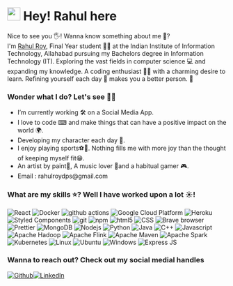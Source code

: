 <h1><img src="https://emojis.slackmojis.com/emojis/images/1531849430/4246/blob-sunglasses.gif?1531849430" width="30"/> Hey! Rahul here </h1>


<p>Nice to see you 🖐! Wanna know something about me 🧓? </br> I'm <a href="https://www.linkedin.com/in/rahul-roy-22ab42196/">Rahul Roy</a>, Final Year student 👨‍🎓 at the Indian Institute of Information Technology, Allahabad pursuing my Bachelors degree in Information Technology (IT). Exploring the vast fields in computer science 💻 and expanding my knowledge. A coding enthusiast 👨‍💻 with a charming desire to learn. Refining yourself each day 🏁 makes you a better person. 🙌</p>

<h3>Wonder what I do? Let's see 🤔🤔</h3>
<ul>
  <li>I’m currently working 🛠 on a Social Media App.</li>
  <li>I love to code ⌨ and make things that can have a positive impact on the world 🌍.</li>
  <li>Developing my character each day 🌙.</li>
  <li>I enjoy playing sports⚽🏏. Nothing fills me with more joy than the thought of keeping myself fit😁.</li>
  <li>An artist by paint🎨, A music lover 🎵and a habitual gamer 🎮.</li>
  <li>Email : rahulroydps@gmail.com</li>
</ul>






<h3>What are my skills ⭐? Well I have worked upon a lot ☀!</h3>
<p>
  <img alt="React" src="https://img.shields.io/badge/-React-45b8d8?style=flat-square&logo=react&logoColor=white" />
  <img alt="Docker" src="https://img.shields.io/badge/-Docker-46a2f1?style=flat-square&logo=docker&logoColor=white" />
  <img alt="github actions" src="https://img.shields.io/badge/-Github_Actions-2088FF?style=flat-square&logo=github-actions&logoColor=white" />
  <img alt="Google Cloud Platform" src="https://img.shields.io/badge/-Google_Cloud_Platform-1a73e8?style=flat-square&logo=google-cloud&logoColor=white" />
  <img alt="Heroku" src="https://img.shields.io/badge/-Heroku-430098?style=flat-square&logo=heroku&logoColor=white" />
  <img alt="Styled Components" src="https://img.shields.io/badge/-Styled_Components-db7092?style=flat-square&logo=styled-components&logoColor=white" />
  <img alt="git" src="https://img.shields.io/badge/-Git-F05032?style=flat-square&logo=git&logoColor=white" />
  <img alt="npm" src="https://img.shields.io/badge/-NPM-CB3837?style=flat-square&logo=npm&logoColor=white" />
  <img alt="html5" src="https://img.shields.io/badge/-HTML5-E34F26?style=flat-square&logo=html5&logoColor=white" />
  <img alt="CSS" src="https://img.shields.io/badge/CSS-239120?&style=for-the-badge&logo=css3&logoColor=white" />
  <img alt="Brave browser" src="https://img.shields.io/badge/-Brave_Browser-FB542B?style=flat-square&logo=brave&logoColor=white" />
  <img alt="Prettier" src="https://img.shields.io/badge/-Prettier-F7B93E?style=flat-square&logo=prettier&logoColor=white" />
  <img alt="MongoDB" src="https://img.shields.io/badge/-MongoDB-13aa52?style=flat-square&logo=mongodb&logoColor=white" />
  <img alt="Nodejs" src="https://img.shields.io/badge/-Nodejs-43853d?style=flat-square&logo=Node.js&logoColor=white" />
  <img alt="Python" src="https://img.shields.io/badge/-Python-yellow?style=flat-square&logo=python&logoColor=black" />
  <img alt="Java" src="https://img.shields.io/badge/-Java-lightblue?style=flat-square&logo=java&logoColor=red" />
  <img alt="C++" src="https://img.shields.io/badge/-C++-blue?style=flat-square&logo=c%2B%2B&logoColor=black" />
  <img alt="Javascript" src="https://img.shields.io/badge/-JavaScript-red?style=flat-square&logo=javascript&logoColor=black" />
  <img alt="Apache Hadoop" src="https://camo.githubusercontent.com/16efe1b4f1ef92da85f10d593195e9b9eb0d65976a6f52206f36a5e9983c9d51/68747470733a2f2f696d672e736869656c64732e696f2f7374617469632f76313f7374796c653d666f722d7468652d6261646765266d6573736167653d4170616368652b4861646f6f7026636f6c6f723d323232323232266c6f676f3d4170616368652b4861646f6f70266c6f676f436f6c6f723d363643434646266c6162656c3d" />
  <img alt="Apache Flink" src="https://camo.githubusercontent.com/dea4b1f8e9a1185b4b87c3565dbc8cbd7c744e4546c57f46c430fbb092183376/68747470733a2f2f696d672e736869656c64732e696f2f7374617469632f76313f7374796c653d666f722d7468652d6261646765266d6573736167653d4170616368652b466c696e6b26636f6c6f723d453635323646266c6f676f3d4170616368652b466c696e6b266c6f676f436f6c6f723d464646464646266c6162656c3d" />
  <img alt="Apache Maven" src="https://camo.githubusercontent.com/7d7142d46cf2970544b579fa8dda4fe9f791befd33420e0c79e9a2ce70043cd7/68747470733a2f2f696d672e736869656c64732e696f2f7374617469632f76313f7374796c653d666f722d7468652d6261646765266d6573736167653d4170616368652b4d6176656e26636f6c6f723d433731413336266c6f676f3d4170616368652b4d6176656e266c6f676f436f6c6f723d464646464646266c6162656c3d" />
  <img alt="Apache Spark" src="https://camo.githubusercontent.com/606a49b3bcbd1e57b1859806f8588003fe521ca32980d5c041a377e88f9c28f7/68747470733a2f2f696d672e736869656c64732e696f2f7374617469632f76313f7374796c653d666f722d7468652d6261646765266d6573736167653d4170616368652b537061726b26636f6c6f723d453235413143266c6f676f3d4170616368652b537061726b266c6f676f436f6c6f723d464646464646266c6162656c3d" />
  <img alt="Kubernetes" src="https://img.shields.io/badge/-Kubernetes-yellow?style=flat-square&logo=kubernetes&logoColor=black" />
  <img alt="Linux" src="https://img.shields.io/badge/Linux-FCC624?style=for-the-badge&logo=linux&logoColor=black" />
  <img alt="Ubuntu" src="https://img.shields.io/badge/Ubuntu-E95420?style=for-the-badge&logo=ubuntu&logoColor=white" />
  <img alt="Windows" src="https://img.shields.io/badge/Windows-0078D6?style=for-the-badge&logo=windows&logoColor=white" />
  <img alt="Express JS" src="https://img.shields.io/badge/Express.js-404D59?style=for-the-badge" />
</p>

<h3>Wanna to reach out? Check out my social medial handles</h3>
<p><a href="https://github.com/Rahul171201" target="_blank"><img alt="Github" src="https://img.shields.io/badge/GitHub-%2312100E.svg?&style=for-the-badge&logo=Github&logoColor=white" /></a><a href="https://www.linkedin.com/in/rahul-roy-22ab42196/" target="_blank"><img alt="LinkedIn" src="https://img.shields.io/badge/linkedin-%230077B5.svg?&style=for-the-badge&logo=linkedin&logoColor=white" /></a> 
</p>

